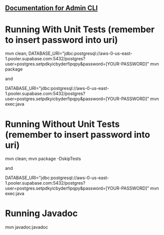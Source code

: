 ## [Documentation for Admin CLI](docs/apidocs/index.html)

# Running With Unit Tests (remember to insert password into uri)
mvn clean; DATABASE_URI="jdbc:postgresql://aws-0-us-east-1.pooler.supabase.com:5432/postgres?user=postgres.setpdkyicbyderfipqpy&password=[YOUR-PASSWORD]" mvn package

and

DATABASE_URI="jdbc:postgresql://aws-0-us-east-1.pooler.supabase.com:5432/postgres?user=postgres.setpdkyicbyderfipqpy&password=[YOUR-PASSWORD]" mvn exec:java

# Running Without Unit Tests (remember to insert password into uri)
mvn clean; mvn package -DskipTests

and 

DATABASE_URI="jdbc:postgresql://aws-0-us-east-1.pooler.supabase.com:5432/postgres?user=postgres.setpdkyicbyderfipqpy&password=[YOUR-PASSWORD]" mvn exec:java

# Running Javadoc
mvn javadoc:javadoc